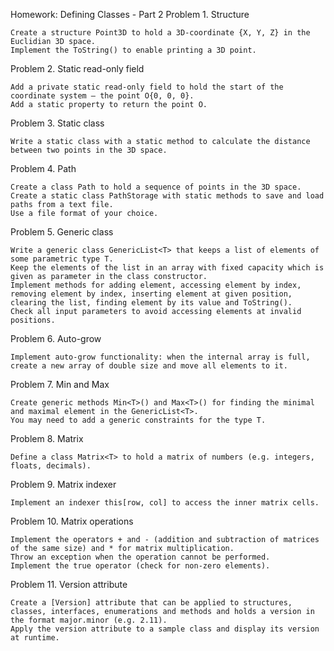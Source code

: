 Homework: Defining Classes - Part 2
Problem 1. Structure

    Create a structure Point3D to hold a 3D-coordinate {X, Y, Z} in the Euclidian 3D space.
    Implement the ToString() to enable printing a 3D point.

Problem 2. Static read-only field

    Add a private static read-only field to hold the start of the coordinate system – the point O{0, 0, 0}.
    Add a static property to return the point O.

Problem 3. Static class

    Write a static class with a static method to calculate the distance between two points in the 3D space.

Problem 4. Path

    Create a class Path to hold a sequence of points in the 3D space.
    Create a static class PathStorage with static methods to save and load paths from a text file.
    Use a file format of your choice.

Problem 5. Generic class

    Write a generic class GenericList<T> that keeps a list of elements of some parametric type T.
    Keep the elements of the list in an array with fixed capacity which is given as parameter in the class constructor.
    Implement methods for adding element, accessing element by index, removing element by index, inserting element at given position, clearing the list, finding element by its value and ToString().
    Check all input parameters to avoid accessing elements at invalid positions.

Problem 6. Auto-grow

    Implement auto-grow functionality: when the internal array is full, create a new array of double size and move all elements to it.

Problem 7. Min and Max

    Create generic methods Min<T>() and Max<T>() for finding the minimal and maximal element in the GenericList<T>.
    You may need to add a generic constraints for the type T.

Problem 8. Matrix

    Define a class Matrix<T> to hold a matrix of numbers (e.g. integers, floats, decimals).

Problem 9. Matrix indexer

    Implement an indexer this[row, col] to access the inner matrix cells.

Problem 10. Matrix operations

    Implement the operators + and - (addition and subtraction of matrices of the same size) and * for matrix multiplication.
    Throw an exception when the operation cannot be performed.
    Implement the true operator (check for non-zero elements).

Problem 11. Version attribute

    Create a [Version] attribute that can be applied to structures, classes, interfaces, enumerations and methods and holds a version in the format major.minor (e.g. 2.11).
    Apply the version attribute to a sample class and display its version at runtime.
